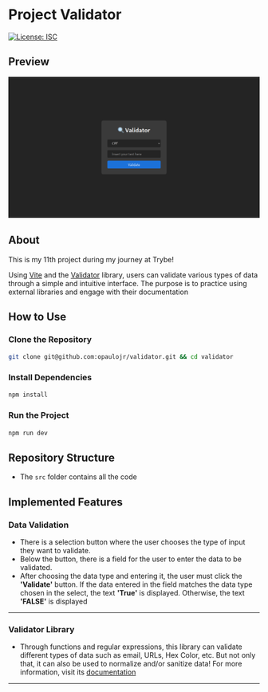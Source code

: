 # Project Validator

[![License: ISC](https://img.shields.io/badge/License-ISC-blue.svg)](https://opensource.org/licenses/ISC)

## Preview

![Preview of Validator](./validator.png)

## About

This is my 11th project during my journey at Trybe!

Using [Vite](https://vitejs.dev/) and the [Validator](https://www.npmjs.com/package/validator) library, users can validate various types of data through a simple and intuitive interface. The purpose is to practice using external libraries and engage with their documentation

## How to Use

### Clone the Repository

```bash
git clone git@github.com:opaulojr/validator.git && cd validator
```

### Install Dependencies

```bash
npm install
```

### Run the Project

```bash
npm run dev
```

## Repository Structure

- The `src` folder contains all the code

## Implemented Features

### Data Validation

  - There is a selection button where the user chooses the type of input they want to validate.
  - Below the button, there is a field for the user to enter the data to be validated.
  - After choosing the data type and entering it, the user must click the **'Validate'** button. If the data entered in the field matches the data type chosen in the select, the text **'True'** is displayed. Otherwise, the text **'FALSE'** is displayed

---

### Validator Library

  - Through functions and regular expressions, this library can validate different types of data such as email, URLs, Hex Color, etc. But not only that, it can also be used to normalize and/or sanitize data! For more information, visit its [documentation](https://www.npmjs.com/package/validator)

---
